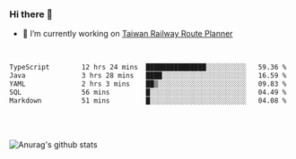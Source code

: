 ### Hi there 👋

- 🔭 I’m currently working on [Taiwan Railway Route Planner](https://github.com/Taiwan-Railway-Route-Planner)

<br/>

<!--START_SECTION:waka-->

```txt
TypeScript        12 hrs 24 mins  ███████████████░░░░░░░░░░   59.36 %
Java              3 hrs 28 mins   ████░░░░░░░░░░░░░░░░░░░░░   16.59 %
YAML              2 hrs 3 mins    ██▒░░░░░░░░░░░░░░░░░░░░░░   09.83 %
SQL               56 mins         █░░░░░░░░░░░░░░░░░░░░░░░░   04.49 %
Markdown          51 mins         █░░░░░░░░░░░░░░░░░░░░░░░░   04.08 %
```

<!--END_SECTION:waka-->

<br/>
<br/>

![Anurag's github stats](https://github-readme-stats.vercel.app/api?username=DepickereSven&show_icons=true&theme=tokyonight)



<!--
**DepickereSven/DepickereSven** is a ✨ _special_ ✨ repository because its `README.md` (this file) appears on your GitHub profile.

Here are some ideas to get you started:

- 🔭 I’m currently working on ...
- 🌱 I’m currently learning ...
- 👯 I’m looking to collaborate on ...
- 🤔 I’m looking for help with ...
- 💬 Ask me about ...
- 📫 How to reach me: ...
- 😄 Pronouns: ...
- ⚡ Fun fact: ...
-->
